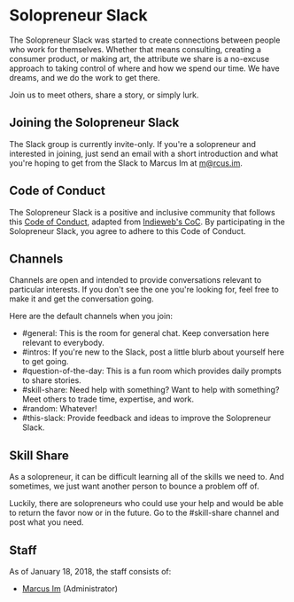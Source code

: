 # Solopreneur Slack

The Solopreneur Slack was started to create connections between people who work for themselves. Whether that means consulting, creating a consumer product, or making art, the attribute we share is a no-excuse approach to taking control of where and how we spend our time. We have dreams, and we do the work to get there.

Join us to meet others, share a story, or simply lurk.

## Joining the Solopreneur Slack
The Slack group is currently invite-only. If you're a solopreneur and interested in joining, just send an email with a short introduction and what you're hoping to get from the Slack to Marcus Im at [m@rcus.im](mailto:m@rcus.im).

## Code of Conduct
The Solopreneur Slack is a positive and inclusive community that follows this [Code of Conduct](code-of-conduct.md), adapted from [Indieweb's CoC](https://indieweb.org/code-of-conduct). By participating in the Solopreneur Slack, you agree to adhere to this Code of Conduct.

## Channels
Channels are open and intended to provide conversations relevant to particular interests. If you don't see the one you're looking for, feel free to make it and get the conversation going.

Here are the default channels when you join:

* #general: This is the room for general chat. Keep conversation here relevant to everybody.
* #intros: If you're new to the Slack, post a little blurb about yourself here to get going.
* #question-of-the-day: This is a fun room which provides daily prompts to share stories.
* #skill-share: Need help with something? Want to help with something? Meet others to trade time, expertise, and work.
* #random: Whatever!
* #this-slack: Provide feedback and ideas to improve the Solopreneur Slack.

## Skill Share
As a solopreneur, it can be difficult learning all of the skills we need to. And sometimes, we just want another person to bounce a problem off of.

Luckily, there are solopreneurs who could use your help and would be able to return the favor now or in the future. Go to the #skill-share channel and post what you need.

## Staff
As of January 18, 2018, the staff consists of:

* [Marcus Im](http://ma.rcus.im) (Administrator)



